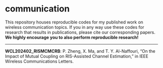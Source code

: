 # communication

This repository houses reproducible codes for my published work on wireless communication topics. If you in any way use these codes for research that results in publications, please cite our corresponding papers. **We highly encourage you to also perform reproducible research!**

---
**WCL202402_RISMCMCRB**: P. Zheng, X. Ma, and T. Y. Al-Naffouri, “On the Impact of Mutual Coupling on RIS-Assisted Channel Estimation,” in IEEE Wireless Communications Letters.

